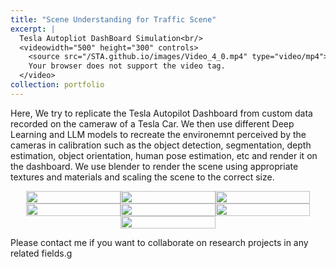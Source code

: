 ```yaml
---
title: "Scene Understanding for Traffic Scene"
excerpt: |
  Tesla Autopliot DashBoard Simulation<br/>
  <videowidth="500" height="300" controls>
    <source src="/STA.github.io/images/Video_4_0.mp4" type="video/mp4">
    Your browser does not support the video tag.
  </video>
collection: portfolio
---
```


Here, We try to replicate the Tesla Autopilot Dashboard from custom data recorded on the cameraw of a Tesla Car. We then use different Deep Learning and LLM models to recreate the environemnt perceived by the cameras in calibration such as the object detection, segmentation, depth estimation, object orientation, human pose estimation, etc and render it on the dashboard. We use blender to render the scene using appropriate textures and materials and scaling the scene to the correct size.

<div style="display: flex; flex-wrap: wrap; justify-content: center; ">
  <div style="width: 30%; text-align: center;">
    <img src="/STA.github.io/images/image_4_1.jpg" style="width: 100%; height: auto; display: block; margin: auto;" >
  </div>

  <div style="width: 30%; text-align: center;">
    <img src="/STA.github.io/images/image_4_2.jpg"  style="width: 100%; height: auto; display: block; margin: auto;">
  </div>

  <div style="width: 30%; text-align: center;">
    <img src="/STA.github.io/images/image_4_3.jpg" style="width: 100%; height: auto; display: block; margin: auto;">
  </div>

  <div style="width: 30%; text-align: center;">
    <img src="/STA.github.io/images/image_4_4.jpg" style="width: 100%; height: auto; display: block; margin: auto;">
  </div>


  <div style="width: 30%; text-align: center;">
    <img src="/STA.github.io/images/image_4_5.jpg" style="width: 100%; height: auto;">
  </div>

  <div style="width: 30%; text-align: center;">
    <img src="/STA.github.io/images/image_4_6.jpg"  style="width: 100%; height: auto;">
  </div>

  <div style="width: 30%; text-align: center;">
    <img src="/STA.github.io/images/image_4_7.jpg" style="width: 100%; height: auto;">
  </div>
</div>

Please contact me if you want to collaborate on research projects in any related fields.g